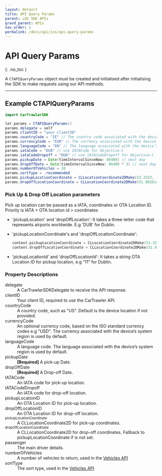 ```yaml
---
layout: default
title: API Query Params
parent: iOS SDK APIs
grand_parent: APIs
nav_order: 1
permalink: /docs/api/ios/api-query-params
---
```


# API Query Params

{: .no_toc }

A `CTAPIQueryParams` object must be created and initialised after initialising the SDK to make requests using our API methods.

---

## Example CTAPIQueryParams

```java
import CarTrawlerSDK

let params = CTAPIQueryParams()  
params.delegate = self
params.clientID = "your clientID"
params.countryCode = "IE" // The country code associated with the device’s system region is used by default.
params.currencyCode = "EUR" // The currency associated with the device’s system region is used by default.
params.languageCode = "EN" // The language associated with the device’s system region is used by default.
params.iataCode = "DUB" // use IATACode for Objective-C
params.iataCodeDropoff = "DUB" // use IATACodeDropoff for Objective-C
params.pickupDate = Date(timeIntervalSinceNow: 86400) // next day
params.dropOffDate = Date(timeIntervalSinceNow: 86400 * 3) // next day + 3 days
params.numberOfVehicles = 20
params.sortType = .recommended
params.pickupLocationCoordinate = CLLocationCoordinate2DMake(53.3333, -6.2408989)
params.dropOffLocationCoordinate = CLLocationCoordinate2DMake(51.903614, -8.468399)
```

### Pick Up & Drop Off Location parameters
Pick up location can be passed as a IATA, coordinates or OTA Location ID. 
Priority is IATA > OTA location id > coordinates

- 'pickupLocation' and 'dropOffLocation':
  It takes a three-letter code that represents airports worldwide. E.g 'DUB' for Dublin.

- 'pickupLocationCoordinate's and 'dropOffLocationCoordinate':
  ```swift 
  context.pickupLocationCoordinate = CLLocationCoordinate2DMake(53.3333, -6.2408989)
  context.dropOffLocationCoordinate = CLLocationCoordinate2DMake(51.903614, -8.468399)
  ```
- 'pickupLocationId' and 'dropOffLocationId':
  It takes a string OTA Location ID for pickup location, e.g “11” for Dublin.

### Property Descriptions

<dl>
<dt>delegate</dt>
<dd>A CarTrawlerSDKDelegate to receive the API response.</dd>
<dt>clientID</dt>
<dd>Your client ID, required to use the CarTrawler API.</dd>
<dt>countryCode</dt>
<dd>A country code, such as "US". Default is the device location if not provided.</dd>
<dt>currencyCode</dt>
<dd>An optional currency code, based on the ISO standard currency codes e.g "USD". The currency associated with the device’s system region is used by default.</dd>
<dt>languageCode</dt>
<dd>A language code. The language associated with the device’s system region is used by default.</dd>
<dt>pickupDate</dt>
<dd><b>[Required]</b> A pick-up Date.</dd>
<dt>dropOffDate</dt>
<dd><b>[Required]</b> A Drop-off Date.</dd>
<dt>IATACode </dt>
<dd>An IATA code for pick-up location.</dd>
<dt>IATACodeDropoff</dt>
<dd>An IATA code for drop-off location.</dd>
<dt>pickupLocationID</dt>
<dd>An OTA Location ID for pick-up location.</dd>
<dt>dropOffLocationID</dt>
<dd>An OTA Location ID for drop-off location.</dd>
<dt><span style="font-size:0.8em">pickupLocationCoordinate</span></dt><dd>A CLLocationCoordinate2D for pick-up coordinates.</dd>
<dt><span style="font-size:0.8em">dropOffLocationCoordinate</span></dt><dd>A CLLocationCoordinate2D for drop-off coordinates. Fallback to pickupLocationCoordinate if is not set.</dd>
<dt>passenger</dt>
<dd>The main driver details.</dd>
<dt>numberOfVehicles</dt>
<dd>A number of vehicles to return, used in the <a href="/docs/ios/apis/vehicles">Vehicles API</a></dd>
<dt>sortType</dt>
<dd>The sort type, used in the <a href="/docs/ios/apis/vehicles">Vehicles API</a></dd>
</dl>